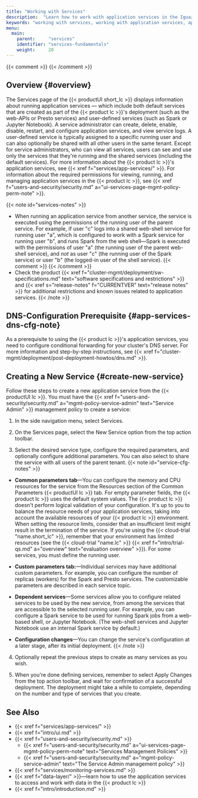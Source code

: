 ```yaml
---
title: "Working with Services"
description:  "Learn how to work with application services in the Iguazio MLOps Platform and how to create new services."
keywords: "working with services, working with application services, application services, services, creating services, service create, service fundamentals, fundamentals, dashboard, ui"
menu:
  main:
    parent:     "services"
    identifier: "services-fundamentals"
    weight:     20
---
```

{{< comment >}}<!-- [SITE-RESTRUCT] Replaces
  tutorials/getting-started/fundamentals.md#app-services. -->
{{< /comment >}}

<!-- //////////////////////////////////////// -->
## Overview {#overview}

The <gui-title>Services</gui-title> page of the {{< productUI short_lc >}} displays information about running application services &mdash; which include both default services that are created as part of the {{< product lc >}}'s deployment (such as the web-APIs or Presto services) and user-defined services (such as Spark or Jupyter Notebook).
A service administrator can create, delete, enable, disable, restart, and configure application services, and view service logs.
A user-defined service is typically assigned to a specific running user and can also optionally be shared with all other users in the same tenant.
Except for service administrators, who can view all services, users can see and use only the services that they're running and the shared services (including the default services).
For more information about the {{< product lc >}}'s application services, see {{< xref f="services/app-services/" >}}.
For information about the required permissions for viewing, running, and managing application services in the {{< product lc >}}, see {{< xref f="users-and-security/security.md" a="ui-services-page-mgmt-policy-perm-note" >}}.

{{< note id="services-notes" >}}
- <a id="nested-service-exec-parent-service-running-user-permis"></a> When running an application service from another service, the service is executed using the permissions of the running user of the parent service.
  For example, if user "c" logs into a shared web-shell service for running user "a", which is configured to work with a Spark service for running user "b", and runs Spark from the web shell&mdash;Spark is executed with the permissions of user "a" (the running user of the parent web-shell service), and _not_ as user "c" (the running user of the  Spark service) or user "b" (the logged-in user of the shell service).
  {{< comment >}}<!-- [IntInfo] (sharonl) See DOC IG-10843.  -->
  {{< /comment >}}
- <a id="services-restrictions-note"></a>Check the product {{< xref f="cluster-mgmt/deployment/sw-specifications.md" text="software specifications and restrictions" >}} and {{< xref s="release-notes" f="CURRENTVER" text="release notes" >}} for additional restrictions and known issues related to application services.
{{< /note >}}

<!-- //////////////////////////////////////// -->
## DNS-Configuration Prerequisite {#app-services-dns-cfg-note}

As a prerequisite to using the {{< product lc >}}'s application services, you need to configure conditional forwarding for your cluster's DNS server.
For more information and step-by-step instructions, see {{< xref f="cluster-mgmt/deployment/post-deployment-howtos/dns.md" >}}.

<!-- //////////////////////////////////////// -->
## Creating a New Service {#create-new-service}

Follow these steps to create a new application service from the {{< productUI lc >}}. You must have the {{< xref f="users-and-security/security.md" a="mgmt-policy-service-admin" text="Service Admin" >}} management policy to create a service:

1.  <a id="new-service-step-services-page"></a>In the side navigation menu, select <gui-label>Services</gui-label>.

2.  <a id="new-service-step-new-service"></a> On the <gui-title>Services</gui-title> page, select the <gui-label>New Service</gui-label> option from the top action toolbar.

3.  <a id="new-service-step-cfg-params"></a>Select the desired service type, configure the required parameters, and optionally configure additional parameters.
    You can also select to share the service with all users of the parent tenant.
    {{< note id="service-cfg-notes" >}}
- <a id="service-resources-cfg-note"></a>**Common parameters tab**&mdash;You can configure the memory and CPU resources for the service from the <gui-label>Resources</gui-label> section of the <gui-title>Common Parameters</gui-title> {{< productUI lc >}} tab.
    For empty parameter fields, the {{< product lc >}} uses the default system values.
    The {{< product lc >}} doesn't perform logical validation of your configuration.
    It's up to you to balance the resource needs of your application services, taking into account the available resources of your {{< product lc >}} environment.
    When setting the resource limits, consider that an insufficient limit might result in the termination of the service.
    If you're using the {{< cloud-trial "name.short_lc" >}}, remember that your environment has limited resources (see the {{< cloud-trial "name.lc" >}} {{< xref f="intro/trial-qs.md" a="overview" text="evaluation overview" >}}).
	For some services, you must define the running user.

- <a id="custom-parameters-cfg-note"></a>**Custom parameters tab:**&mdash;Individual services may have additional custom parameters. For example, you can configure the number of replicas (workers) for the Spark and Presto services. The customizable parameters are described in each service topic.

- <a id="service-dependencies-cfg-note"></a>**Dependent services**&mdash;Some services allow you to configure related services to be used by the new service, from among the services that are accessible to the selected running user.
    For example, you can configure a Spark service to be used for running Spark jobs from a web-based shell, or Jupyter Notebook.
    (The web-shell services and Jupyter Notebook use an internal Spark service by default.)
    
- <a id="service-cfg-changes-note"></a>**Configuration changes**&mdash;You can change the service's configuration at a later stage, after its initial deployment.
    {{< /note >}}

4.  <a id="new-service-step-create-more-services"></a>Optionally repeat the previous steps to create as many services as you wish.

5.  <a id="new-service-step-apply-changes"></a>When you're done defining services, remember to select <gui-label>Apply Changes</gui-label> from the top action toolbar, and wait for confirmation of a successful deployment.
    The deployment might take a while to complete, depending on the number and type of services that you create.

<!-- //////////////////////////////////////// -->
## See Also

- {{< xref f="services/app-services/" >}}
- {{< xref f="intro/ui.md" >}}
- {{< xref f="users-and-security/security.md" >}}
    - {{< xref f="users-and-security/security.md" a="ui-services-page-mgmt-policy-perm-note" text="Services Management Policies" >}}
    - {{< xref f="users-and-security/security.md" a="mgmt-policy-service-admin" text="The Service Admin management policy" >}}
- {{< xref f="services/monitoring-services.md" >}}
- {{< xref f="data-layer/" >}}&mdash;learn how to use the application services to access and work with data in the {{< product lc >}}
- {{< xref f="intro/introduction.md" >}}
